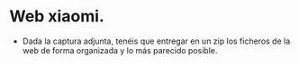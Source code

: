 # Web xiaomi.

- Dada la captura adjunta, tenéis que entregar en un zip los ficheros de la web de forma organizada y lo más parecido posible.